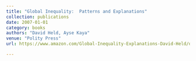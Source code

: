 ```yaml
---
title: "Global Inequality:  Patterns and Explanations"
collection: publications
date: 2007-01-01
category: books
authors: "David Held, Ayse Kaya"
venue: "Polity Press"
url: https://www.amazon.com/Global-Inequality-Explanations-David-Held/dp/0745638872

---
```

